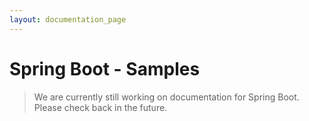 ```yaml
---
layout: documentation_page
---
```

# Spring Boot - Samples

> We are currently still working on documentation for Spring Boot. Please check back
> in the future.
